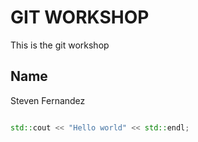 # GIT WORKSHOP
This is the git workshop

## Name
Steven Fernandez

``` C++

std::cout << "Hello world" << std::endl;

```